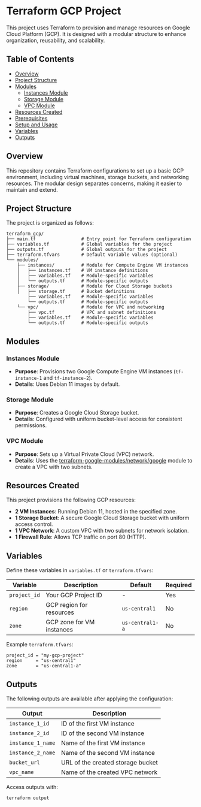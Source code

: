 # Terraform GCP Project

This project uses Terraform to provision and manage resources on Google Cloud Platform (GCP). It is designed with a modular structure to enhance organization, reusability, and scalability.

## Table of Contents

- [Overview](#overview)
- [Project Structure](#project-structure)
- [Modules](#modules)
  - [Instances Module](#instances-module)
  - [Storage Module](#storage-module)
  - [VPC Module](#vpc-module)
- [Resources Created](#resources-created)
- [Prerequisites](#prerequisites)
- [Setup and Usage](#setup-and-usage)
- [Variables](#variables)
- [Outputs](#outputs)

## Overview

This repository contains Terraform configurations to set up a basic GCP environment, including virtual machines, storage buckets, and networking resources. The modular design separates concerns, making it easier to maintain and extend.

## Project Structure

The project is organized as follows:

```
terraform_gcp/
├── main.tf                 # Entry point for Terraform configuration
├── variables.tf            # Global variables for the project
├── outputs.tf              # Global outputs for the project
├── terraform.tfvars        # Default variable values (optional)
└── modules/
    ├── instances/          # Module for Compute Engine VM instances
    │   ├── instances.tf    # VM instance definitions
    │   ├── variables.tf    # Module-specific variables
    │   └── outputs.tf      # Module-specific outputs
    ├── storage/            # Module for Cloud Storage buckets
    │   ├── storage.tf      # Bucket definitions
        ├── variables.tf    # Module-specific variables
        └── outputs.tf      # Module-specific outputs
    └── vpc/                # Module for VPC and networking
        ├── vpc.tf          # VPC and subnet definitions
        ├── variables.tf    # Module-specific variables
        └── outputs.tf      # Module-specific outputs
```

## Modules

### Instances Module

- **Purpose**: Provisions two Google Compute Engine VM instances (`tf-instance-1` and `tf-instance-2`).
- **Details**: Uses Debian 11 images by default.

### Storage Module

- **Purpose**: Creates a Google Cloud Storage bucket.
- **Details**: Configured with uniform bucket-level access for consistent permissions.

### VPC Module

- **Purpose**: Sets up a Virtual Private Cloud (VPC) network.
- **Details**: Uses the [terraform-google-modules/network/google](https://registry.terraform.io/modules/terraform-google-modules/network/google/latest) module to create a VPC with two subnets.

## Resources Created

This project provisions the following GCP resources:

- **2 VM Instances**: Running Debian 11, hosted in the specified zone.
- **1 Storage Bucket**: A secure Google Cloud Storage bucket with uniform access control.
- **1 VPC Network**: A custom VPC with two subnets for network isolation.
- **1 Firewall Rule**: Allows TCP traffic on port 80 (HTTP).


## Variables

Define these variables in `variables.tf` or `terraform.tfvars`:

| Variable      | Description                          | Default         | Required |
|---------------|--------------------------------------|-----------------|----------|
| `project_id`  | Your GCP Project ID                  | -               | Yes      |
| `region`      | GCP region for resources             | `us-central1`   | No       |
| `zone`        | GCP zone for VM instances            | `us-central1-a` | No       |

Example `terraform.tfvars`:
```hcl
project_id = "my-gcp-project"
region     = "us-central1"
zone       = "us-central1-a"
```

## Outputs

The following outputs are available after applying the configuration:

| Output             | Description                          |
|--------------------|--------------------------------------|
| `instance_1_id`    | ID of the first VM instance          |
| `instance_2_id`    | ID of the second VM instance         |
| `instance_1_name`  | Name of the first VM instance        |
| `instance_2_name`  | Name of the second VM instance       |
| `bucket_url`       | URL of the created storage bucket    |
| `vpc_name`         | Name of the created VPC network      |

Access outputs with:
```bash
terraform output
```

